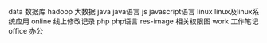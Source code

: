 data       数据库
hadoop     大数据
java       java语言
js         javascript语言
linux      linux及linux系统应用
online     线上修改记录
php        php语言
res-image  相关权限图
work       工作笔记
office     办公